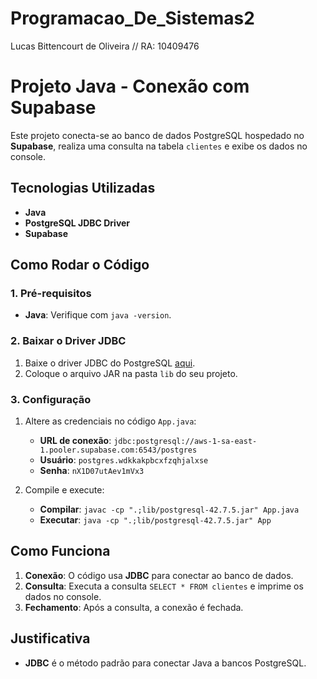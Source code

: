 # Programacao_De_Sistemas2
Lucas Bittencourt de Oliveira // RA: 10409476

# Projeto Java - Conexão com Supabase

Este projeto conecta-se ao banco de dados PostgreSQL hospedado no **Supabase**, realiza uma consulta na tabela `clientes` e exibe os dados no console.

## Tecnologias Utilizadas

- **Java** 
- **PostgreSQL JDBC Driver**
- **Supabase**

## Como Rodar o Código

### 1. **Pré-requisitos**

- **Java**: Verifique com `java -version`.

### 2. **Baixar o Driver JDBC**

1. Baixe o driver JDBC do PostgreSQL [aqui](https://repo1.maven.org/maven2/org/postgresql/postgresql/42.7.5/postgresql-42.7.5.jar).
2. Coloque o arquivo JAR na pasta `lib` do seu projeto.

### 3. **Configuração**

1. Altere as credenciais no código `App.java`:
   - **URL de conexão**: `jdbc:postgresql://aws-1-sa-east-1.pooler.supabase.com:6543/postgres`
   - **Usuário**: `postgres.wdkkakpbcxfzqhjalxse`
   - **Senha**: `nX1D07utAev1mVx3`

2. Compile e execute:
   - **Compilar**: `javac -cp ".;lib/postgresql-42.7.5.jar" App.java`
   - **Executar**: `java -cp ".;lib/postgresql-42.7.5.jar" App`

## Como Funciona

1. **Conexão**: O código usa **JDBC** para conectar ao banco de dados.
2. **Consulta**: Executa a consulta `SELECT * FROM clientes` e imprime os dados no console.
3. **Fechamento**: Após a consulta, a conexão é fechada.

## Justificativa

- **JDBC** é o método padrão para conectar Java a bancos PostgreSQL.

